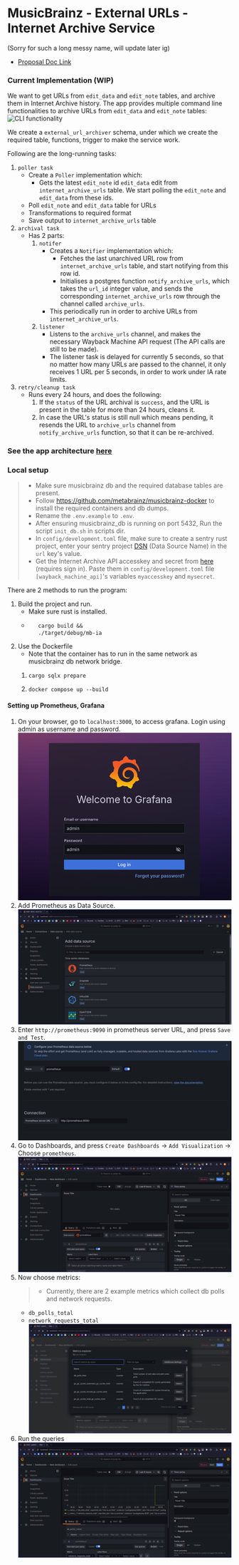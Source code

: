 # MusicBrainz - External URLs - Internet Archive Service
(Sorry for such a long messy name, will update later ig)
- [Proposal Doc Link](https://docs.google.com/document/d/1Bk66_HFWEA6gBbFfQzIriGGgxxbEIwN1CbVDcz7FTys/edit?usp=sharing)

### Current Implementation (WIP)

We want to get URLs from `edit_data` and `edit_note` tables, and archive them in Internet Archive history.
The app provides multiple command line functionalities to archive URLs from `edit_data` and `edit_note` tables:
![CLI functionality](assets/cli.png)

We create a `external_url_archiver` schema, under which we create the required table, functions, trigger to make the service work.

Following are the long-running tasks:

1. `poller task`
   - Create a `Poller` implementation which:
     - Gets the latest `edit_note` id `edit_data` edit from `internet_archive_urls` table. We start polling the `edit_note` and `edit_data` from these ids.
   - Poll `edit_note` and `edit_data` table for URLs
   - Transformations to required format
   - Save output to `internet_archive_urls` table
2. `archival task`
   - Has 2 parts:
     1. `notifer`
         - Creates a `Notifier` implementation which:
           - Fetches the last unarchived URL row from `internet_archive_urls` table, and start notifying from this row id.
           - Initialises a postgres function `notify_archive_urls`, which takes the `url_id` integer value, and sends the corresponding `internet_archive_urls` row through the channel called `archive_urls`.
         - This periodically run in order to archive URLs from `internet_archive_urls`.
     2. `listener`
         - Listens to the `archive_urls` channel, and makes the necessary Wayback Machine API request (The API calls are still to be made).
         - The listener task is delayed for currently 5 seconds, so that no matter how many URLs are passed to the channel, it only receives 1 URL per 5 seconds, in order to work under IA rate limits.
3. `retry/cleanup task`
   - Runs every 24 hours, and does the following:
     1. If the `status` of the URL archival is `success`, and the URL is present in the table for more than 24 hours, cleans it.
     2. In case the URL's status is still null which means pending, it resends the URL to `archive_urls` channel from `notify_archive_urls` function, so that it can be re-archived.

### See the app architecture [here](./docs/architecture.md)

### Local setup
> - Make sure musicbrainz db and the required database tables are present.
> - Follow https://github.com/metabrainz/musicbrainz-docker to install the required containers and db dumps.
> - Rename the `.env.example` to `.env`.
> - After ensuring musicbrainz_db is running on port 5432, Run the script `init_db.sh` in scripts dir.
> - In `config/development.toml` file, make sure to create a sentry rust project, enter your sentry project [DSN](https://docs.sentry.io/platforms/rust/#configure) (Data Source Name) in the `url` key's value. 
> - Get the Internet Archive API accesskey and secret from [here](https://archive.org/account/s3.php) (requires sign in). Paste them in `config/development.toml` file `[wayback_machine_api]`'s variables `myaccesskey` and `mysecret`.


There are 2 methods to run the program:
1. Build the project and run.
    - Make sure rust is installed.
   - ```shell
        cargo build &&
        ./target/debug/mb-ia
        ```
2. Use the Dockerfile
   - Note that the container has to run in the same network as musicbrainz db network bridge.
   1.  ```shell
       cargo sqlx prepare
       ```

   2. ```shell
      docker compose up --build
      ```

#### Setting up Prometheus, Grafana
1. On your browser, go to `localhost:3000`, to access grafana. Login using admin as username and password.
   ![img.png](assets/grafana_login_page.png)
2. Add Prometheus as Data Source.
![img_1.png](assets/add_data_source_screen.png)
3. Enter `http://prometheus:9090` in prometheus server URL, and press `Save and Test`.
![img_2.png](assets/prometheus_server_url.png)
4. Go to Dashboards, and press `Create Dashboards` -> `Add Visualization` -> Choose `prometheus`.
![img_3.png](assets/dashboard_with_prometheus.png)
5. Now choose metrics:
    > - Currently, there are 2 example metrics which collect db polls and network requests.
   - `db_polls_total`
   - `network_requests_total`
      ![img_4.png](assets/dashboard_metric_explorer.png)
6. Run the queries
![img_5.png](assets/working_grafana_dashboard.png)
